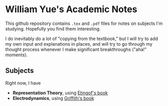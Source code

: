 # William Yue's Academic Notes

This github repository contains `.tex` and `.pdf` files for notes on subjects I'm studying.
Hopefully you find them interesting. 

I do inevitably do a lot of "copying from the textbook,"
but I will try to add my own input and explanations in places, and will try to go through my
thought process whenever I make significant breakthroughs ("aha!" moments). 

## Subjects

Right now, I have

<ul>
    <li><strong>Representation Theory</strong>, using <a href="https://klein.mit.edu/~etingof/repb.pdf">Etingof's book</a></li>
    <li><strong>Electrodynamics</strong>, using <a href="https://www.amazon.com/Introduction-Electrodynamics-David-J-Griffiths/dp/1108420419">Griffith's book</a></li>
    <!-- <li></li> -->
</ul>
